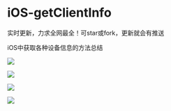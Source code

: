 # iOS-getClientInfo

实时更新，力求全网最全！可star或fork，更新就会有推送

iOS中获取各种设备信息的方法总结

![](https://github.com/PengfeiWang666/iOS-getClientInfo/blob/master/ClientTest/ReadMeResource/guide0.png)

![](https://github.com/PengfeiWang666/iOS-getClientInfo/blob/master/ClientTest/ReadMeResource/guide1png)


![](https://github.com/PengfeiWang666/iOS-getClientInfo/blob/master/ClientTest/ReadMeResource/guide2.png)


![](https://github.com/PengfeiWang666/iOS-getClientInfo/blob/master/ClientTest/ReadMeResource/guide3.png)
